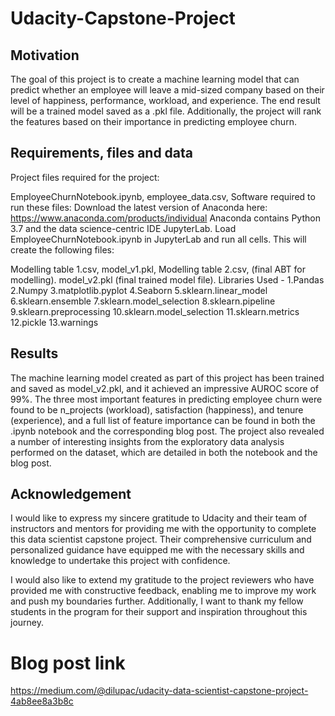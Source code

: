 # Udacity-Capstone-Project
## Motivation
The goal of this project is to create a machine learning model that can predict whether an employee will leave a mid-sized company based on their level of happiness, performance, workload, and experience. The end result will be a trained model saved as a .pkl file. Additionally, the project will rank the features based on their importance in predicting employee churn.
## Requirements, files and data
Project files required for the project:

EmployeeChurnNotebook.ipynb,
employee_data.csv,
Software required to run these files:
Download the latest version of Anaconda here: https://www.anaconda.com/products/individual
Anaconda contains Python 3.7 and the data science-centric IDE JupyterLab.
Load EmployeeChurnNotebook.ipynb in JupyterLab and run all cells.
This will create the following files:

Modelling table 1.csv,
model_v1.pkl,
Modelling table 2.csv, (final ABT for modelling).
model_v2.pkl (final trained model file).
Libraries Used - 
1.Pandas
2.Numpy
3.matplotlib.pyplot
4.Seaborn
5.sklearn.linear_model
6.sklearn.ensemble
7.sklearn.model_selection
8.sklearn.pipeline
9.sklearn.preprocessing
10.sklearn.model_selection
11.sklearn.metrics
12.pickle
13.warnings



## Results
The machine learning model created as part of this project has been trained and saved as model_v2.pkl, and it achieved an impressive AUROC score of 99%. The three most important features in predicting employee churn were found to be n_projects (workload), satisfaction (happiness), and tenure (experience), and a full list of feature importance can be found in both the .ipynb notebook and the corresponding blog post. The project also revealed a number of interesting insights from the exploratory data analysis performed on the dataset, which are detailed in both the notebook and the blog post.
## Acknowledgement
I would like to express my sincere gratitude to Udacity and their team of instructors and mentors for providing me with the opportunity to complete this data scientist capstone project. Their comprehensive curriculum and personalized guidance have equipped me with the necessary skills and knowledge to undertake this project with confidence.

I would also like to extend my gratitude to the project reviewers who have provided me with constructive feedback, enabling me to improve my work and push my boundaries further. Additionally, I want to thank my fellow students in the program for their support and inspiration throughout this journey.






# Blog post link
https://medium.com/@dilupac/udacity-data-scientist-capstone-project-4ab8ee8a3b8c

